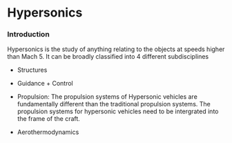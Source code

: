 # Hypersonics
### Introduction
Hypersonics is the study of anything relating to the objects at speeds higher than Mach 5. It can be broadly classified into 4 different subdisciplines
- Structures

- Guidance + Control

* Propulsion: The propulsion systems of Hypersonic vehicles are fundamentally different than the traditional propulsion systems. The propulsion systems for hypersonic vehicles need to be intergrated into the frame of the craft.  
- Aerothermodynamics
